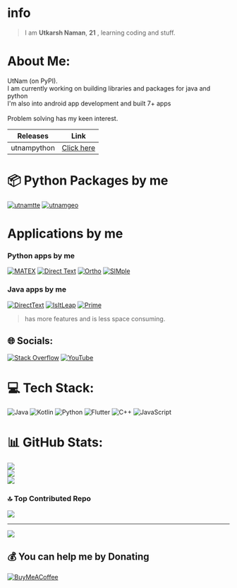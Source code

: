 # info
>I am **Utkarsh Naman**, **21**  , learning coding and stuff.</br>

#  About Me:
UtNam (on PyPI).<br>I am currently working on building libraries and packages for java and python<br>I'm also into android app development and built 7+ apps<br><br>Problem solving has my keen interest.

| Releases     | Link          |
|------------|----------------|
| utnampython | [Click here](https://example.com) |

#  📦 Python Packages by me
[![utnamtte](https://img.shields.io/badge/utnamtte-3670A0?style=for-the-badge&logo=python&logoColor=ffdd54)](https://pypi.org/project/utnamtte/)
[![utnamgeo](https://img.shields.io/badge/utnamgeo-86DC3D?style=for-the-badge&logo=python&logoColor=26580f)](https://pypi.org/project/utnamgeo/)







# Applications by me
### Python apps by me


[![MATEX](https://img.shields.io/badge/-Matex-171717?logo=android&logoColor=a4c639)](https://drive.google.com/drive/folders/13NEsclz1rMhXaleFpfHcjPhmgV5ac7Gf) [![Direct Text](https://img.shields.io/badge/-DirectText-171717?logo=android&logoColor=a4c639)](https://drive.google.com/drive/folders/1-kQjcZJfmqY8Q8QGzUdbX8ph_C3ea7nB) [![Ortho](https://img.shields.io/badge/-Ortho-171717?logo=android&logoColor=a4c639)](https://drive.google.com/drive/folders/12m3mgYfODRpROyyf9B4R1-yDE-hIxU9y) [![SIMple](https://img.shields.io/badge/-SIMple-171717?logo=android&logoColor=a4c639)](https://drive.google.com/drive/folders/12tv2lAdBDZDfjFCZ9PlZ3Dotbe5-f0Ri)




### Java apps by me
[![DirectText](https://img.shields.io/badge/-DirectText-171717?logo=android&logoColor=a4c639)](https://drive.google.com/drive/folders/1-oCrP3nQIvfbqmSadyJDxjq5DtjgSkQT) [![IsItLeap](https://img.shields.io/badge/-IsItLeap-171717?logo=android&logoColor=a4c639)](https://drive.google.com/drive/folders/1-IoM8Nz-Nd1zcRBXX-8jPVkqtbqcxC2T) [![Prime](https://img.shields.io/badge/-Prime-171717?logo=android&logoColor=a4c639)](https://drive.google.com/drive/folders/1-w84wwoWNOZ62Ac-SMGy6Ybq4s5O6zSq)
> has more features and is less space consuming.


## 🌐 Socials:
[![Stack Overflow](https://img.shields.io/badge/-Stackoverflow-FE7A16?logo=stack-overflow&logoColor=white)](https://math.stackexchange.com/users/utkarsh.naman) [![YouTube](https://img.shields.io/badge/YouTube-%23FF0000.svg?logo=YouTube&logoColor=white)](https://youtube.com/@trulyutnam) 

# 💻 Tech Stack:
![Java](https://img.shields.io/badge/java-%23ED8B00.svg?style=for-the-badge&logo=java&logoColor=white) ![Kotlin](https://img.shields.io/badge/kotlin-%230095D5.svg?style=for-the-badge&logo=kotlin&logoColor=white) ![Python](https://img.shields.io/badge/python-3670A0?style=for-the-badge&logo=python&logoColor=ffdd54) ![Flutter](https://img.shields.io/badge/Flutter-%2302569B.svg?style=for-the-badge&logo=Flutter&logoColor=white) ![C++](https://img.shields.io/badge/C++-%2300599C.svg?style=for-the-badge&logo=c%2b%2b&logoColor=white) ![JavaScript](https://img.shields.io/badge/JavaScript-%23F7DF1E.svg?style=for-the-badge&logo=javascript&logoColor=black)

 
# 📊 GitHub Stats:
![](https://github-readme-stats.vercel.app/api?username=utkarsh-naman&theme=dark&hide_border=true&include_all_commits=true&count_private=true)<br/>
![](https://github-readme-streak-stats.herokuapp.com/?user=utkarsh-naman&theme=dark&hide_border=true)<br/>
![](https://github-readme-stats.vercel.app/api/top-langs/?username=utkarsh-naman&theme=dark&hide_border=true&include_all_commits=true&count_private=true&layout=compact)<br/>


### 🔝 Top Contributed Repo
![](https://github-contributor-stats.vercel.app/api?username=utkarsh-naman&limit=5&theme=dark&combine_all_yearly_contributions=true)

---
[![](https://visitcount.itsvg.in/api?id=utkarsh-naman&icon=9&color=5)](https://visitcount.itsvg.in)

  ## 💰 You can help me by Donating
  [![BuyMeACoffee](https://img.shields.io/badge/Buy%20Me%20a%20Coffee-ffdd00?style=for-the-badge&logo=buy-me-a-coffee&logoColor=black)](https://buymeacoffee.com/utkarshnaman) 

  
<!-- Proudly created with GPRM ( https://gprm.itsvg.in ) -->




